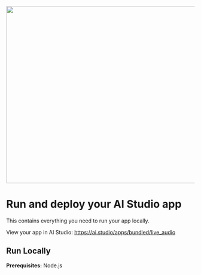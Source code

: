 <div align="center">
<img width="1200" height="475" alt="GHBanner" src= />
</div>

# Run and deploy your AI Studio app

This contains everything you need to run your app locally.

View your app in AI Studio: https://ai.studio/apps/bundled/live_audio

## Run Locally

**Prerequisites:**  Node.js



